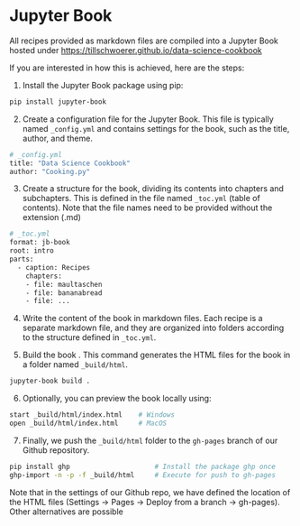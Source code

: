 # Jupyter Book

All recipes provided as markdown files are compiled into a Jupyter Book hosted under https://tillschwoerer.github.io/data-science-cookbook

If you are interested in how this is achieved, here are the steps:

1. Install the Jupyter Book package using pip:
```bash
pip install jupyter-book
```
2. Create a configuration file for the Jupyter Book. This file is typically named `_config.yml` and contains settings for the book, such as the title, author, and theme.
```bash
# _config.yml
title: "Data Science Cookbook"
author: "Cooking.py"
```

3. Create a structure for the book, dividing its contents into chapters and subchapters. This is defined in the file named `_toc.yml` (table of contents). Note that the file names need to be provided without the extension (.md)
```bash 
# _toc.yml
format: jb-book
root: intro
parts:
  - caption: Recipes
    chapters:
    - file: maultaschen
    - file: bananabread
    - file: ...
```

4. Write the content of the book in markdown files. Each recipe is a separate markdown file, and they are organized into folders according to the structure defined in `_toc.yml`.

5. Build the book . This command generates the HTML files for the book in a folder named `_build/html`. 

```bash
jupyter-book build .
```


6. Optionally, you can preview the book locally using:
```bash
start _build/html/index.html    # Windows
open _build/html/index.html     # MacOS
```

7. Finally, we push the `_build/html` folder to the `gh-pages` branch of our Github repository. 
```bash
pip install ghp                     # Install the package ghp once
ghp-import -n -p -f _build/html     # Execute for push to gh-pages
```

Note that in the settings of our Github repo, we have defined the location of the HTML files (Settings -> Pages -> Deploy from a branch -> gh-pages). Other alternatives are possible